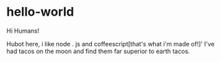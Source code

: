 # hello-world

Hi Humans!

Hubot here, i like node . js and coffeescript[that's what i'm made of!]'
I've had tacos on the moon and find them far superior to earth tacos.

